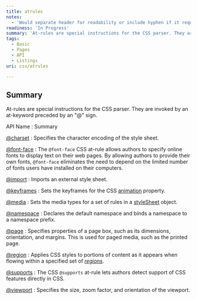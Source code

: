 ```yaml
---
title: atrules
notes:
  - 'Would separate header for readability or include hyphen if it requires a single word (at-rules or at rules vs atrules). Needs examples and explanation of the definition. A good start but considerably sparse for someone to land on this page and get clarification on at-rules.'
readiness: 'In Progress'
summary: 'At-rules are special instructions for the CSS parser. They are invoked by an at-keyword preceded by an &quot;@&quot; sign.'
tags:
  - Basic
  - Pages
  - API
  - Listings
uri: css/atrules

---
```

## <span>Summary</span>

At-rules are special instructions for the CSS parser. They are invoked by an at-keyword preceded by an &quot;@&quot; sign.

API Name
:   Summary

[@charset](/css/atrules/@charset)
:   Specifies the character encoding of the style sheet.

[@font-face](/css/atrules/@font-face)
:   The `@font-face` CSS at-rule allows authors to specify online fonts to display text on their web pages. By allowing authors to provide their own fonts, `@font-face` eliminates the need to depend on the limited number of fonts users have installed on their computers.

[@import](/css/atrules/@import)
:   Imports an external style sheet.

[@keyframes](/css/atrules/@keyframes)
:   Sets the keyframes for the CSS [animation](/css/properties/animation/animation) property.

[@media](/css/atrules/@media)
:   Sets the media types for a set of rules in a [styleSheet](/css/cssom/properties/styleSheet) object.

[@namespace](/css/atrules/@namespace)
:   Declares the default namespace and binds a namespace to a namespace prefix.

[@page](/css/atrules/@page)
:   Specifies properties of a page box, such as its dimensions, orientation, and margins. This is used for paged media, such as the printed page.

[@region](/css/atrules/@region)
:   Applies CSS styles to portions of content as it appears when flowing within a specified set of [*regions*](/css/concepts/region).

[@supports](/css/atrules/@supports)
:   The CSS `@supports` at-rule lets authors detect support of CSS features directly in CSS.

[@viewport](/css/atrules/@viewport)
:   Specifies the size, zoom factor, and orientation of the viewport.

